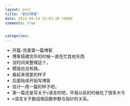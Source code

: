 ```yaml
---
layout: post
title: "新的博客"
date: 2015-04-14 23:03:18 +0800
comments: true


categories: 
---
```


* 开篇-完善第一篇博客
* 博客搭建完毕的时候一直在忙其他东西
* 没时间来整理这个，
* 模版也没有搞，
* 看起来很差的样子
* 后面陆续开始写博客
* 估计一周一篇的样子吧，
* 第一篇还是写关于c语言的吧，毕竟以前的时候吃了很多大亏
* c语言关于数组做函数参数与指针的关系。
